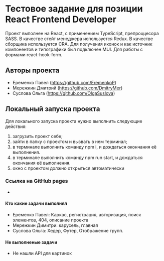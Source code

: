 # Тестовое задание для позиции React Frontend Developer

Проект выполнен на React, с применением TypeScript, препроццесора SASS. В качестве стейт менеджера используется Redux. В качестве сборщика используется CRA. Для получения иконок и как источник компонентов и типографики был подключен MUI. Для работы с формами react-hook-form.

## Авторы проекта 
- Еременко Павел (https://github.com/EremenkoP)
- Мережкин Дмитрий  (https://github.com/DmitryMer)
- Суслова Ольга (https://github.com/OlgaSuslova)

## Локальный запуска проекта

Для локального запуска проекта нужно выполнить следующие действия:
1) загрузить проект себе;
2) зайти в папку с проектом и вызвать в нем терминал;
3) в терминале выполнить команду npm i, и дождаться окончания её выполнения.
4) в терминале выполнить команду npm run start, и дождаться окончания её выполнения.
5) окно с проектом должно открыться автоматически

### Ссылка на GitHub pages
- 

#### Кто какие задачи выполнял
- Еременко Павел: Каркас, регистрация, авторизация, поиск элементов, 404, описание проекта 
- Мережкин Димитри: карусель, главная
- Суслова Ольга: Хедер, Футер, Отображение групп. 

#### Не выполненые задачи

- Не нашли API для картинок